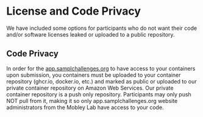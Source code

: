 # License and Code Privacy

We have included some options for participants who do not want their code and/or software licenses leaked or uploaded to a public repository. 

## Code Privacy
In order for the [app.samplchallenges.org](https://app.samplchallenges.org/) to have access to your containers upon submission, you containers must be uploaded to your container repository (ghcr.io, docker.io, etc.) and marked as public or uploaded to our private container repository on Amazon Web Services. Our private container repository is a push only repository. Participants may only push NOT pull from it, making it so only app.samplchallenges.org website administrators from the Mobley Lab have access to your code.  
